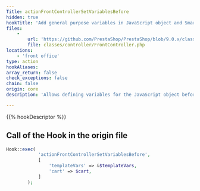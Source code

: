 ```yaml
---
Title: actionFrontControllerSetVariablesBefore
hidden: true
hookTitle: 'Add general purpose variables in JavaScript object and Smarty templates before assignation.'
files:
    -
        url: 'https://github.com/PrestaShop/PrestaShop/blob/9.0.x/classes/controller/FrontController.php'
        file: classes/controller/FrontController.php
locations:
    - 'front office'
type: action
hookAliases: 
array_return: false
check_exceptions: false
chain: false
origin: core
description: 'Allows defining variables for the JavaScript object before the core does it.'

---
```


{{% hookDescriptor %}}

## Call of the Hook in the origin file

```php
Hook::exec(
            'actionFrontControllerSetVariablesBefore',
            [
                'templateVars' => &$templateVars,
                'cart' => $cart,
            ]
        );
```
